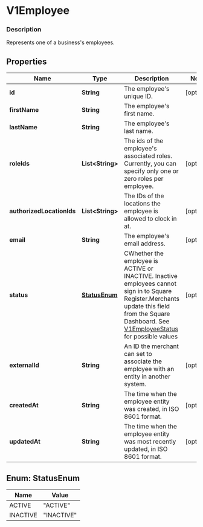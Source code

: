 
# V1Employee

### Description

Represents one of a business's employees.

## Properties
Name | Type | Description | Notes
------------ | ------------- | ------------- | -------------
**id** | **String** | The employee&#39;s unique ID. |  [optional]
**firstName** | **String** | The employee&#39;s first name. | 
**lastName** | **String** | The employee&#39;s last name. | 
**roleIds** | **List&lt;String&gt;** | The ids of the employee&#39;s associated roles. Currently, you can specify only one or zero roles per employee. |  [optional]
**authorizedLocationIds** | **List&lt;String&gt;** | The IDs of the locations the employee is allowed to clock in at. |  [optional]
**email** | **String** | The employee&#39;s email address. |  [optional]
**status** | [**StatusEnum**](#StatusEnum) | CWhether the employee is ACTIVE or INACTIVE. Inactive employees cannot sign in to Square Register.Merchants update this field from the Square Dashboard. See [V1EmployeeStatus](#type-v1employeestatus) for possible values |  [optional]
**externalId** | **String** | An ID the merchant can set to associate the employee with an entity in another system. |  [optional]
**createdAt** | **String** | The time when the employee entity was created, in ISO 8601 format. |  [optional]
**updatedAt** | **String** | The time when the employee entity was most recently updated, in ISO 8601 format. |  [optional]


<a name="StatusEnum"></a>
## Enum: StatusEnum
Name | Value
---- | -----
ACTIVE | &quot;ACTIVE&quot;
INACTIVE | &quot;INACTIVE&quot;




